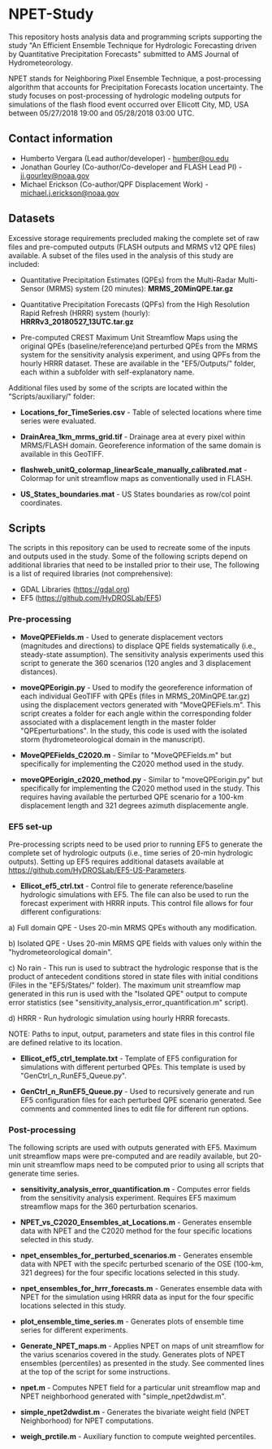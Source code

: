 # NPET-Study

This repository hosts analysis data and programming scripts supporting the study "An Efficient Ensemble Technique for Hydrologic Forecasting driven by Quantitative Precipitation Forecasts" submitted to AMS Journal of Hydrometeorology.

NPET stands for Neighboring Pixel Ensemble Technique, a post-processing algorithm that accounts for Precipitation Forecasts location uncertainty. The study focuses on post-processing of hydrologic modeling outputs for simulations of the flash flood event occurred over Ellicott City, MD, USA between 05/27/2018 19:00 and 05/28/2018 03:00 UTC.

## Contact information

- Humberto Vergara (Lead author/developer) - humber@ou.edu
- Jonathan Gourley (Co-author/Co-developer and FLASH Lead PI) - jj.gourley@noaa.gov
- Michael Erickson (Co-author/QPF Displacement Work) - michael.j.erickson@noaa.gov

## Datasets

Excessive storage requirements precluded making the complete set of raw files and pre-computed outputs (FLASH outputs and MRMS v12 QPE files) available. A subset of the files used in the analysis of this study are included:

- Quantitative Precipitation Estimates (QPEs) from the Multi-Radar Multi-Sensor (MRMS) system (20 minutes): **MRMS_20MinQPE.tar.gz**

- Quantitative Precipitation Forecasts (QPFs) from the High Resolution Rapid Refresh (HRRR) system (hourly): **HRRRv3_20180527_13UTC.tar.gz**

- Pre-computed CREST Maximum Unit Streamflow Maps using the original QPEs (baseline/reference)and perturbed QPEs from the MRMS system for the sensitivity analysis experiment, and using QPFs from the hourly HRRR dataset. These are available in the "EF5/Outputs/" folder, each within a subfolder with self-explanatory name.

Additional files used by some of the scripts are located within the "Scripts/auxiliary/" folder:

- **Locations_for_TimeSeries.csv** - Table of selected locations where time series were evaluated.

- **DrainArea_1km_mrms_grid.tif** - Drainage area at every pixel within MRMS/FLASH domain. Georeference information of the same domain is available in this GeoTIFF.

- **flashweb_unitQ_colormap_linearScale_manually_calibrated.mat** - Colormap for unit streamflow maps as conventionally used in FLASH.

- **US_States_boundaries.mat** - US States boundaries as row/col point coordinates.

## Scripts

The scripts in this repository can be used to recreate some of the inputs and outputs used in the study. Some of the following scripts depend on additional libraries that need to be installed prior to their use, The following is a list of required libraries (not comprehensive):

- GDAL Libraries (https://gdal.org)
- EF5 (https://github.com/HyDROSLab/EF5)

### Pre-processing

- **MoveQPEFields.m** - Used to generate displacement vectors (magnitudes and directions) to displace QPE fields systematically (i.e., steady-state assumption). The sensitivity analysis experiments used this script to generate the 360 scenarios (120 angles and 3 displacement distances).

- **moveQPEorigin.py** - Used to modify the georeference information of each individual GeoTIFF with QPEs (files in MRMS_20MinQPE.tar.gz) using the displacement vectors generated with "MoveQPEFiels.m". This script creates a folder for each angle within the corresponding folder associated with a displacement length in the master folder "QPEperturbations". In the study, this code is used with the isolated storm (hydrometeorological domain in the manuscript).

- **MoveQPEFields_C2020.m** - Similar to "MoveQPEFields.m" but specifically for implementing the C2020 method used in the study.

- **moveQPEorigin_c2020_method.py** - Similar to "moveQPEorigin.py" but specifically for implementing the C2020 method used in the study. This requires having available the perturbed QPE scenario for a 100-km displacement length and 321 degrees azimuth displacemente angle.

### EF5 set-up

Pre-processing scripts need to be used prior to running EF5 to generate the complete set of hydrologic outputs (i.e., time series of 20-min hydrologic outputs). Setting up EF5 requires additional datasets available at https://github.com/HyDROSLab/EF5-US-Parameters.

- **Ellicot_ef5_ctrl.txt** - Control file to generate reference/baseline hydrologic simulations with EF5. The file can also be used to run the forecast experiment with HRRR inputs. This control file allows for four different configurations:

a) Full domain QPE - Uses 20-min MRMS QPEs withouth any modification.

b) Isolated QPE - Uses 20-min MRMS QPE fields with values only within the "hydrometeorological domain".

c) No rain - This run is used to subtract the hydrologic response that is the product of antecedent conditions stored in state files with initial conditions (Files in the "EF5/States/" folder). The maximum unit streamflow map generated in this run is used with the "Isolated QPE" output to compute error statistics (see "sensitivity_analysis_error_quantification.m" script).

d) HRRR - Run hydrologic simulation using hourly HRRR forecasts.

NOTE: Paths to input, output, parameters and state files in this control file are defined relative to its location.

- **Ellicot_ef5_ctrl_template.txt** - Template of EF5 configuration for simulations with different perturbed QPEs. This template is used by "GenCtrl_n_RunEF5_Queue.py".

- **GenCtrl_n_RunEF5_Queue.py** - Used to recursively generate and run EF5 configuration files for each perturbed QPE scenario generated. See comments and commented lines to edit file for different run options.

### Post-processing

The following scripts are used with outputs generated with EF5. Maximum unit streamflow maps were pre-computed and are readily available, but 20-min unit streamflow maps need to be computed prior to using all scripts that generate time series.

- **sensitivity_analysis_error_quantification.m** - Computes error fields from the sensitivity analysis experiment. Requires EF5 maximum streamflow maps for the 360 perturbation scenarios.

- **NPET_vs_C2020_Ensembles_at_Locations.m** - Generates ensemble data with NPET and the C2020 method for the four specific locations selected in this study.

- **npet_ensembles_for_perturbed_scenarios.m** - Generates ensemble data with NPET with the specifc perturbed scenario of the OSE (100-km, 321 degrees) for the four specific locations selected in this study.

- **npet_ensembles_for_hrrr_forecasts.m** - Generates ensemble data with NPET for the simulation using HRRR data as input for the four specific locations selected in this study. 

- **plot_ensemble_time_series.m** - Generates plots of ensemble time series for different experiments. 

- **Generate_NPET_maps.m** - Applies NPET on maps of unit streamflow for the varius scenarios covered in the study. Generates plots of NPET ensembles (percentiles) as presented in the study. See commented lines at the top of the script for some instructions. 

- **npet.m** - Computes NPET field for a particular unit streamflow map and NPET neighborhood generated with "simple_npet2dwdist.m". 

- **simple_npet2dwdist.m** - Generates the bivariate weight field (NPET Neighborhood) for NPET computations. 

- **weigh_prctile.m** - Auxiliary function to compute weighted percentiles. 
